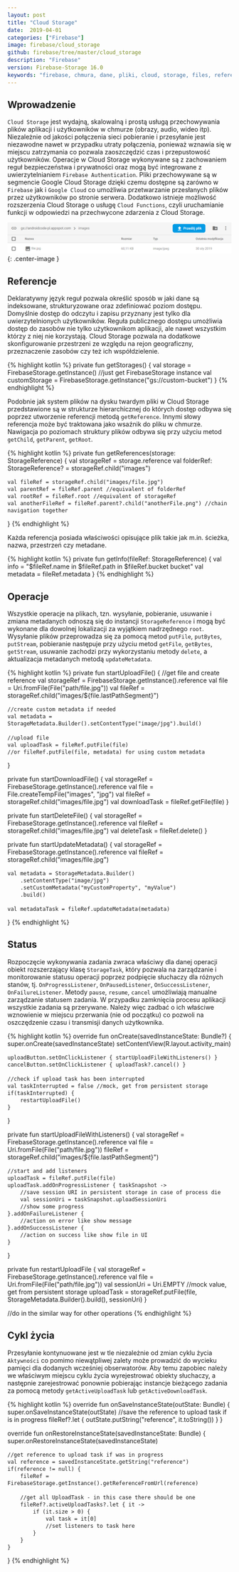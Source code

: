 ```yaml
---
layout: post
title: "Cloud Storage"
date:  2019-04-01
categories: ["Firebase"]
image: firebase/cloud_storage
github: firebase/tree/master/cloud_storage
description: "Firebase"
version: Firebase-Storage 16.0
keywords: "firebase, chmura, dane, pliki, cloud, storage, files, reference, storagereference, task, pobieranie, wysylanie, usuwanie, upload, download, delete, metadata, android, programowanie, programming"
---
```


## Wprowadzenie
`Cloud Storage` jest wydajną, skalowalną i prostą usługą przechowywania plików aplikacji i użytkowników w chmurze (obrazy, audio, wideo itp). Niezależnie od jakości połączenia sieci pobieranie i przesyłanie jest niezawodne nawet w przypadku utraty połączenia, ponieważ wznawia się w miejscu zatrzymania co pozwala zaoszczędzić czas i przepustowość użytkowników. Operacje w Cloud Storage wykonywane są z zachowaniem reguł bezpieczeństwa i prywatności oraz mogą być integrowane z uwierzytelnianiem `Firebase Authentication`. Pliki przechowywane są w segmencie Google Cloud Storage dzięki czemu dostępne są zarówno w `Firebase` jak i `Google Cloud` co umożliwia przetwarzanie przesłanych plików przez użytkowników po stronie serwera. Dodatkowo istnieje możliwość rozszerzenia Cloud Storage o usługę `Cloud Functions`, czyli uruchamianie funkcji w odpowiedzi na przechwycone zdarzenia z Cloud Storage.

![Pliki](/assets/img/diagrams/firebase/storage_files.png){: .center-image }

## Referencje
Deklaratywny język reguł pozwala określić sposób w jaki dane są indeksowane, strukturyzowane oraz zdefiniować poziom dostępu. Domyślnie dostęp do odczytu i zapisu przyznany jest tylko dla uwierzytelnionych użytkowników. Reguła publicznego dostępu umożliwia dostęp do zasobów nie tylko użytkownikom aplikacji, ale nawet wszystkim którzy z niej nie korzystają. Cloud Storage pozwala na dodatkowe skonfigurowanie przestrzeni ze względu na rejon geograficzny, przeznaczenie zasobów czy też ich współdzielenie.

{% highlight kotlin %}
private fun getStorages() {
    val storage = FirebaseStorage.getInstance() //just get FirebaseStorage instance
    val customStorage = FirebaseStorage.getInstance("gs://custom-bucket")
}
{% endhighlight %}

Podobnie jak system plików na dysku twardym pliki w Cloud Storage przedstawione są w strukturze hierarchicznej do których dostęp odbywa się poprzez utworzenie referencji metodą `getReference`. Innymi słowy referencja może być traktowana jako wsaźnik do pliku w chmurze. Nawigacja po poziomach struktury plików odbywa się przy użyciu metod `getChild`, `getParent`, `getRoot`.

{% highlight kotlin %}
private fun getReferences(storage: StorageReference) {
    val storageRef = storage.reference
    val folderRef: StorageReference? = storageRef.child("images")

    val fileRef = storageRef.child("images/file.jpg")
    val parentRef = fileRef.parent //equivalent of folderRef
    val rootRef = fileRef.root //equivalent of storageRef
    val anotherFileRef = fileRef.parent?.child("anotherFile.png") //chain navigation together
}
{% endhighlight %}

Każda referencja posiada właściwości opisujące plik takie jak m.in. ścieżka, nazwa, przestrzeń czy metadane.

{% highlight kotlin %}
private fun getInfo(fileRef: StorageReference) {
    val info = "$fileRef.name in $fileRef.path in $fileRef.bucket bucket"
    val metadata = fileRef.metadata
}
{% endhighlight %}

## Operacje
Wszystkie operacje na plikach, tzn. wysyłanie, pobieranie, usuwanie i zmiana metadanych odnoszą się do instancji `StorageReference` i mogą być wykonane dla dowolnej lokalizacji za wyjątkiem nadrzędnego `root`. Wysyłanie plików przeprowadza się za pomocą metod `putFile`, `putBytes`, `putStream`, pobieranie następuje przy użyciu metod `getFile`, `getBytes`, `getStream`, usuwanie zachodzi przy wykorzystaniu metody `delete`, a aktualizacja metadanych metodą `updateMetadata`.

{% highlight kotlin %}
private fun startUploadFile() {
    //get file and create reference
    val storageRef = FirebaseStorage.getInstance().reference
    val file = Uri.fromFile(File("path/file.jpg"))
    val fileRef = storageRef.child("images/${file.lastPathSegment}")

    //create custom metadata if needed
    val metadata = StorageMetadata.Builder().setContentType("image/jpg").build()

    //upload file
    val uploadTask = fileRef.putFile(file)
    //or fileRef.putFile(file, metadata) for using custom metadata
}

private fun startDownloadFile() {
    val storageRef = FirebaseStorage.getInstance().reference
    val file = File.createTempFile("images", "jpg")
    val fileRef = storageRef.child("images/file.jpg")
    val downloadTask = fileRef.getFile(file)
}

private fun startDeleteFile() {
    val storageRef = FirebaseStorage.getInstance().reference
    val fileRef = storageRef.child("images/file.jpg")
    val deleteTask = fileRef.delete()
}

private fun startUpdateMetadata() {
    val storageRef = FirebaseStorage.getInstance().reference
    val fileRef = storageRef.child("images/file.jpg")

    val metadata = StorageMetadata.Builder()
        .setContentType("image/jpg")
        .setCustomMetadata("myCustomProperty", "myValue")
        .build()

    val metadataTask = fileRef.updateMetadata(metadata)
}
{% endhighlight %}

## Status
Rozpoczęcie wykonywania zadania zwraca właściwy dla danej operacji obiekt rozszerzający klasę `StorageTask`, który pozwala na zarządzanie i monitorowanie statusu operacji poprzez podpięcie słuchaczy dla różnych stanów, tj. `OnProgressListener`, `OnPausedListener`, `OnSuccessListener`, `OnFailureListener`. Metody `pause`, `resume`, `cancel` umożliwiają manualne zarządzanie statusem zadania. W przypadku zamknięcia procesu aplikacji wszystkie zadania są przerywane. Należy więc zadbać o ich właściwe wznowienie w miejscu przerwania (nie od początku) co pozwoli na oszczędzenie czasu i transmisji danych użytkownika.

{% highlight kotlin %}
override fun onCreate(savedInstanceState: Bundle?) {
    super.onCreate(savedInstanceState)
    setContentView(R.layout.activity_main)

    uploadButton.setOnClickListener { startUploadFileWithListeners() }
    cancelButton.setOnClickListener { uploadTask?.cancel() }

    //check if upload task has been interrupted
    val taskInterrupted = false //mock, get from persistent storage
    if(taskInterrupted) {
        restartUploadFile()
    }
}

private fun startUploadFileWithListeners() {
    val storageRef = FirebaseStorage.getInstance().reference
    val file = Uri.fromFile(File("path/file.jpg"))
    fileRef = storageRef.child("images/${file.lastPathSegment}")

    //start and add listeners
    uploadTask = fileRef.putFile(file)
    uploadTask.addOnProgressListener { taskSnapshot ->
        //save session URI in persistent storage in case of process die
        val sessionUri = taskSnapshot.uploadSessionUri
        //show some progress
    }.addOnFailureListener {
        //action on error like show message
    }.addOnSuccessListener {
        //action on success like show file in UI
    }
}

private fun restartUploadFile {
    val storageRef = FirebaseStorage.getInstance().reference
    val file = Uri.fromFile(File("path/file.jpg"))
    val sessionUri = Uri.EMPTY //mock value, get from persistent storage
    uploadTask = storageRef.putFile(file, StorageMetadata.Builder().build(), sessionUri)
}

//do in the similar way for other operations
{% endhighlight %}

## Cykl życia
Przesyłanie kontynuowane jest w tle niezależnie od zmian cyklu życia `Aktywności` co pomimo niewątpliwej zalety może prowadzić do wycieku pamięci dla dodanych wcześniej obserwatorów. Aby temu zapobiec należy we właściwym miejscu cyklu życia wyrejestrować obiekty słuchaczy, a następnie zarejestrować ponownie pobierając instancje bieżącego zadania za pomocą metody `getActiveUploadTask` lub `getActiveDownloadTask`.

{% highlight kotlin %}
override fun onSaveInstanceState(outState: Bundle) {
    super.onSaveInstanceState(outState)
    //save the reference to upload task if is in progress
    fileRef?.let { outState.putString("reference", it.toString()) }
}

override fun onRestoreInstanceState(savedInstanceState: Bundle) {
    super.onRestoreInstanceState(savedInstanceState)

    //get reference to upload task if was in progress
    val reference = savedInstanceState.getString("reference")
    if(reference != null) {
        fileRef = FirebaseStorage.getInstance().getReferenceFromUrl(reference)

        //get all UploadTask - in this case there should be one
        fileRef?.activeUploadTasks?.let { it ->
            if (it.size > 0) {
                val task = it[0]
                //set listeners to task here
            }
        }
    }
}
{% endhighlight %}

